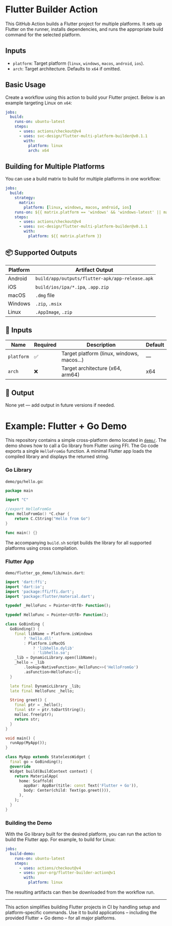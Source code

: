 # Flutter Builder Action

This GitHub Action builds a Flutter project for multiple platforms. It sets up Flutter on the runner, installs dependencies, and runs the appropriate build command for the selected platform.

## Inputs

- `platform`: Target platform (`linux`, `windows`, `macos`, `android`, `ios`).
- `arch`: Target architecture. Defaults to `x64` if omitted.

## Basic Usage

Create a workflow using this action to build your Flutter project. Below is an example targeting Linux on `x64`:

```yaml
jobs:
  build:
    runs-on: ubuntu-latest
    steps:
      - uses: actions/checkout@v4
      - uses: svc-design/flutter-multi-platform-builder@v0.1.1
        with:
          platform: linux
          arch: x64
```

## Building for Multiple Platforms

You can use a build matrix to build for multiple platforms in one workflow:

```yaml
jobs:
  build:
    strategy:
      matrix:
        platform: [linux, windows, macos, android, ios]
    runs-on: ${{ matrix.platform == 'windows' && 'windows-latest' || matrix.platform == 'macos' && 'macos-latest' || 'ubuntu-latest' }}
    steps:
      - uses: actions/checkout@v4
      - uses: svc-design/flutter-multi-platform-builder@v0.1.1
        with:
          platform: ${{ matrix.platform }}
```

## 📦 Supported Outputs

| Platform | Artifact Output                          |
|----------|------------------------------------------|
| Android  | `build/app/outputs/flutter-apk/app-release.apk` |
| iOS      | `build/ios/ipa/*.ipa`, `.app.zip`        |
| macOS    | `.dmg` file                              |
| Windows  | `.zip`, `.msix`                          |
| Linux    | `.AppImage`, `.zip`                      |

## 🧩 Inputs

| Name      | Required | Description                                    | Default |
|-----------|----------|------------------------------------------------|---------|
| `platform`| ✅        | Target platform (linux, windows, macos...)     | —       |
| `arch`    | ❌        | Target architecture (x64, arm64)               | x64     |

## 🚀 Output

None yet — add output in future versions if needed.

# Example: Flutter + Go Demo

This repository contains a simple cross-platform demo located in [`demo/`](demo/). The demo shows how to call a Go library from Flutter using FFI. The Go code exports a single `HelloFromGo` function. A minimal Flutter app loads the compiled library and displays the returned string.

### Go Library

`demo/go/hello.go`:

```go
package main

import "C"

//export HelloFromGo
func HelloFromGo() *C.char {
    return C.CString("Hello from Go")
}

func main() {}
```

The accompanying `build.sh` script builds the library for all supported platforms using cross compilation.

### Flutter App

`demo/flutter_go_demo/lib/main.dart`:

```dart
import 'dart:ffi';
import 'dart:io';
import 'package:ffi/ffi.dart';
import 'package:flutter/material.dart';

typedef _HelloFunc = Pointer<Utf8> Function();

typedef HelloFunc = Pointer<Utf8> Function();

class GoBinding {
  GoBinding() {
    final libName = Platform.isWindows
        ? 'hello.dll'
        : Platform.isMacOS
            ? 'libhello.dylib'
            : 'libhello.so';
    _lib = DynamicLibrary.open(libName);
    _hello = _lib
        .lookup<NativeFunction<_HelloFunc>>('HelloFromGo')
        .asFunction<HelloFunc>();
  }

  late final DynamicLibrary _lib;
  late final HelloFunc _hello;

  String greet() {
    final ptr = _hello();
    final str = ptr.toDartString();
    malloc.free(ptr);
    return str;
  }
}

void main() {
  runApp(MyApp());
}

class MyApp extends StatelessWidget {
  final go = GoBinding();
  @override
  Widget build(BuildContext context) {
    return MaterialApp(
      home: Scaffold(
        appBar: AppBar(title: const Text('Flutter + Go')),
        body: Center(child: Text(go.greet())),
      ),
    );
  }
}
```

### Building the Demo

With the Go library built for the desired platform, you can run the action to build the Flutter app. For example, to build for Linux:

```yaml
jobs:
  build-demo:
    runs-on: ubuntu-latest
    steps:
      - uses: actions/checkout@v4
      - uses: your-org/flutter-builder-action@v1
        with:
          platform: linux
```

The resulting artifacts can then be downloaded from the workflow run.

---

This action simplifies building Flutter projects in CI by handling setup and platform-specific commands. Use it to build applications – including the provided Flutter + Go demo – for all major platforms.
